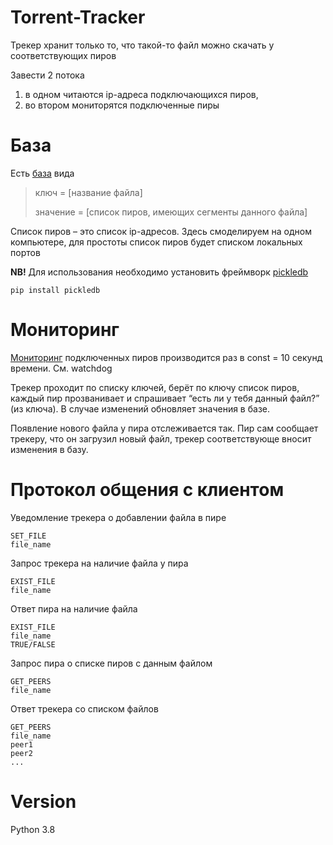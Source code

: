 # Torrent-Tracker

Трекер хранит только то, что такой-то файл можно скачать у соответствующих пиров

Завести 2 потока
1. в одном читаются ip-адреса подключающихся пиров, 
2. во втором мониторятся подключенные пиры

# База 
Есть [база](https://github.com/Aksinya-Bykova/Torrent-Tracker/blob/main/data/File-Peers.db) вида

> ключ = [название файла]
>
> значение = [список пиров, имеющих сегменты данного файла]

Список пиров – это список ip-адресов. Здесь смоделируем на одном компьютере, для простоты список пиров будет списком локальных портов

**NB!** Для использования необходимо установить фреймворк [pickledb](https://github.com/patx/pickledb)
```
pip install pickledb
```

# Мониторинг
[Мониторинг](https://github.com/Aksinya-Bykova/Torrent-Tracker/blob/main/monitoring.py) подключенных пиров производится раз в const = 10 секунд времени. См. watchdog

Трекер проходит по списку ключей, берёт по ключу список пиров, каждый пир прозванивает и спрашивает “есть ли у тебя данный файл?” (из ключа). В случае изменений обновляет значения в базе.

Появление нового файла у пира отслеживается так. Пир сам сообщает трекеру, что он загрузил новый файл, трекер соответствующе вносит изменения в базу.

# Протокол общения с клиентом
Уведомление трекера о добавлении файла в пире
```
SET_FILE
file_name
```

Запрос трекера на наличие файла у пира
```
EXIST_FILE
file_name
```

Ответ пира на наличие файла
```
EXIST_FILE
file_name
TRUE/FALSE
```

Запрос пира о списке пиров с данным файлом
```
GET_PEERS
file_name
```

Ответ трекера со списком файлов
```
GET_PEERS
file_name
peer1
peer2
...
```

# Version
Python 3.8

